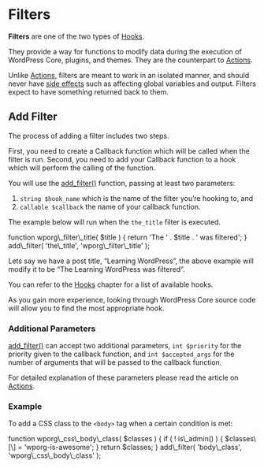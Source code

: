 # Filters

**Filters** are one of the two types of [Hooks](https://developer.wordpress.org/plugins/hooks/).

They provide a way for functions to modify data during the execution of WordPress Core, plugins, and themes. They are the counterpart to [Actions](https://developer.wordpress.org/plugins/hooks/actions/).

Unlike [Actions](https://developer.wordpress.org/plugins/hooks/actions/), filters are meant to work in an isolated manner, and should never have [side effects](https://en.wikipedia.org/wiki/Side_effect_(computer_science)) such as affecting global variables and output. Filters expect to have something returned back to them.

## Add Filter

The process of adding a filter includes two steps.

First, you need to create a Callback function which will be called when the filter is run. Second, you need to add your Callback function to a hook which will perform the calling of the function.

You will use the [add\_filter()](https://developer.wordpress.org/reference/functions/add_filter/) function, passing at least two parameters:

1.  `string $hook_name` which is the name of the filter you’re hooking to, and
2.  `callable $callback` the name of your callback function.

The example below will run when the `the_title` filter is executed.

</p>
function wporg\_filter\_title( $title ) {
	return 'The ' . $title . ' was filtered';
}
add\_filter( 'the\_title', 'wporg\_filter\_title' );
<p>

Lets say we have a post title, “Learning WordPress”, the above example will modify it to be “The Learning WordPress was filtered”.

You can refer to the [Hooks](https://developer.wordpress.org/plugins/hooks/) chapter for a list of available hooks.

As you gain more experience, looking through WordPress Core source code will allow you to find the most appropriate hook.

### Additional Parameters

[add\_filter()](https://developer.wordpress.org/reference/functions/add_filter/) can accept two additional parameters, `int $priority` for the priority given to the callback function, and `int $accepted_args` for the number of arguments that will be passed to the callback function.

For detailed explanation of these parameters please read the article on [Actions](https://developer.wordpress.org/plugins/hooks/actions/).

### Example

To add a CSS class to the `<body>` tag when a certain condition is met:

</p>
function wporg\_css\_body\_class( $classes ) {
	if ( ! is\_admin() ) {
		$classes\[\] = 'wporg-is-awesome';
	}
	return $classes;
}
add\_filter( 'body\_class', 'wporg\_css\_body\_class' );
<p>